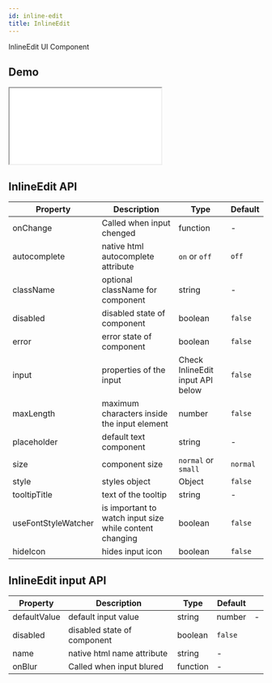 ```yaml
---
id: inline-edit
title: InlineEdit
---
```


InlineEdit UI Component

## Demo

<iframe src="/storybook-static/iframe.html?id=components-inline-edit--default"></iframe>

## InlineEdit API

| Property            | Description                                             | Type                             | Default  |
| ------------------- | ------------------------------------------------------- | -------------------------------- | -------- |
| onChange            | Called when input chenged                               | function                         | -        |
| autocomplete        | native html autocomplete attribute                      | `on` or `off`                    | `off`    |
| className           | optional className for component                        | string                           | -        |
| disabled            | disabled state of component                             | boolean                          | `false`  |
| error               | error state of component                                | boolean                          | `false`  |
| input               | properties of the input                                 | Check InlineEdit input API below | `false`  |
| maxLength           | maximum characters inside the input element             | number                           | `false`  |
| placeholder         | default text component                                  | string                           | -        |
| size                | component size                                          | `normal` or `small`              | `normal` |
| style               | styles object                                           | Object                           | `false`  |
| tooltipTitle        | text of the tooltip                                     | string                           | -        |
| useFontStyleWatcher | is important to watch input size while content changing | boolean                          | `false`  |
| hideIcon            | hides input icon                                        | boolean                          | `false`  |

## InlineEdit input API

| Property     | Description                 | Type     | Default |     |
| ------------ | --------------------------- | -------- | ------- | --- |
| defaultValue | default input value         | string   | number  | -   |
| disabled     | disabled state of component | boolean  | `false` |     |
| name         | native html name attribute  | string   | -       |     |
| onBlur       | Called when input blured    | function | -       |     |
